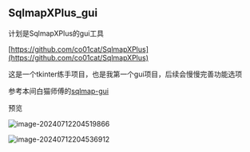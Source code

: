 ## SqlmapXPlus_gui

计划是SqlmapXPlus的gui工具

[https://github.com/co01cat/SqlmapXPlus](https://github.com/co01cat/SqlmapXPlus)

这是一个tkinter练手项目，也是我第一个gui项目，后续会慢慢完善功能选项

参考本间白猫师傅的[sqlmap-gui](https://github.com/honmashironeko/sqlmap-gui)

预览

![image-20240712204519866](https://typero-1312563978.cos.ap-shanghai.myqcloud.com/typero/202407122045990.png)

![image-20240712204536912](https://typero-1312563978.cos.ap-shanghai.myqcloud.com/typero/202407122045976.png)